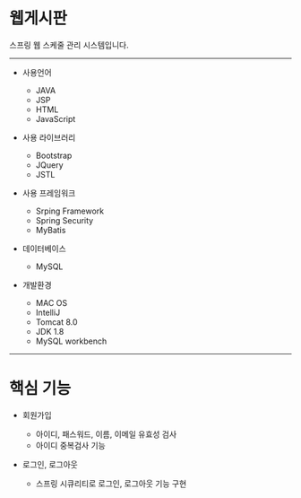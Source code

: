 # 웹게시판
스프링 웹 스케줄 관리 시스템입니다.

***
* 사용언어
	* JAVA
	* JSP
	* HTML
	* JavaScript
	
* 사용 라이브러리
	* Bootstrap
	* JQuery
	* JSTL
	
* 사용 프레임워크
	* Srping Framework
	* Spring Security
	* MyBatis
	
* 데이터베이스
	* MySQL
	
* 개발환경
	* MAC OS
	* IntelliJ
	* Tomcat 8.0
	* JDK 1.8
	* MySQL workbench
***

# 핵심 기능
* 회원가입
	* 아이디, 패스워드, 이름, 이메일 유효성 검사
	* 아이디 중복검사 기능
	
* 로그인, 로그아웃
	* 스프링 시큐리티로 로그인, 로그아웃 기능 구현

